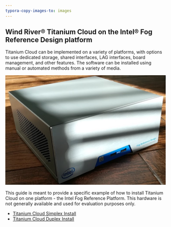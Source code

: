 ```yaml
---
typora-copy-images-to: images
---
```


## Wind River&reg; Titanium Cloud on the Intel&reg; Fog Reference Design platform

Titanium Cloud can be implemented on a variety of platforms, with options to use dedicated storage, shared interfaces, LAG interfaces, board management, and other features. The software can be installed using manual or automated methods from a variety of media.

![1518112144097](images/1518112144097.png)

This guide is meant to provide a specific example of how to install Titanium Cloud on one platform - the Intel Fog Reference Platform.  This hardware is not generally available and used for evaluation purposes only.

- [Titanium Cloud Simplex Install](simplex.md)
- [Titanium Cloud Duplex Install](duplex.md)

